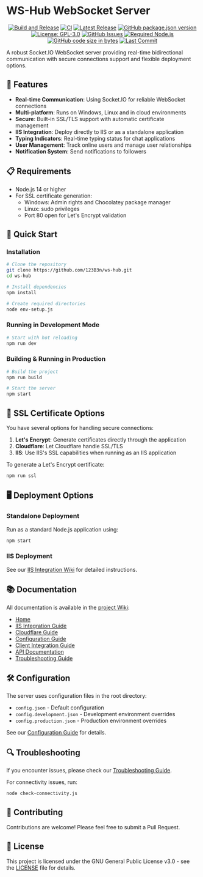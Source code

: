 # WS-Hub WebSocket Server

<div align="center">

[![Build and Release](https://github.com/123B3n/ws-hub/workflows/Build%20and%20Release/badge.svg)](https://github.com/123B3n/ws-hub/actions/workflows/manual-build-release.yml)
[![CI](https://github.com/123B3n/ws-hub/actions/workflows/ci.yml/badge.svg?branch=main)](https://github.com/123B3n/ws-hub/actions/workflows/ci.yml)
[![Latest Release](https://img.shields.io/github/v/release/123B3n/ws-hub)](https://github.com/123B3n/ws-hub/releases)
[![GitHub package.json version](https://img.shields.io/github/package-json/v/123B3n/ws-hub)](package.json)
[![License: GPL-3.0](https://img.shields.io/badge/License-GPLv3-blue.svg)](https://www.gnu.org/licenses/gpl-3.0)
[![GitHub Issues](https://img.shields.io/github/issues/123B3n/ws-hub)](https://github.com/123B3n/ws-hub/issues)
[![Required Node.js](https://img.shields.io/badge/node-%3E%3D14-blue)](package.json)
[![GitHub code size in bytes](https://img.shields.io/github/languages/code-size/123B3n/ws-hub)](https://github.com/123B3n/ws-hub)
[![Last Commit](https://img.shields.io/github/last-commit/123B3n/ws-hub)](https://github.com/123B3n/ws-hub/commits)

</div>

A robust Socket.IO WebSocket server providing real-time bidirectional communication with secure connections support and flexible deployment options.

## 🌟 Features

- **Real-time Communication**: Using Socket.IO for reliable WebSocket connections
- **Multi-platform**: Runs on Windows, Linux and in cloud environments
- **Secure**: Built-in SSL/TLS support with automatic certificate management
- **IIS Integration**: Deploy directly to IIS or as a standalone application
- **Typing Indicators**: Real-time typing status for chat applications
- **User Management**: Track online users and manage user relationships
- **Notification System**: Send notifications to followers

## 📋 Requirements

- Node.js 14 or higher
- For SSL certificate generation:
  - Windows: Admin rights and Chocolatey package manager
  - Linux: sudo privileges
  - Port 80 open for Let's Encrypt validation

## 🚀 Quick Start

### Installation

```bash
# Clone the repository
git clone https://github.com/123B3n/ws-hub.git
cd ws-hub

# Install dependencies
npm install

# Create required directories
node env-setup.js
```

### Running in Development Mode

```bash
# Start with hot reloading
npm run dev
```

### Building & Running in Production

```bash
# Build the project
npm run build

# Start the server
npm start
```

## 🔐 SSL Certificate Options

You have several options for handling secure connections:

1. **Let's Encrypt**: Generate certificates directly through the application
2. **Cloudflare**: Let Cloudflare handle SSL/TLS
3. **IIS**: Use IIS's SSL capabilities when running as an IIS application

To generate a Let's Encrypt certificate:

```bash
npm run ssl
```

## 🖥️ Deployment Options

### Standalone Deployment

Run as a standard Node.js application using:

```bash
npm start
```

### IIS Deployment

See our [IIS Integration Wiki](../../wiki/IIS-Integration-Guide) for detailed instructions.

## 📚 Documentation

All documentation is available in the [project Wiki](https://github.com/123B3n/ws-hub/wiki):

- [Home](https://github.com/123B3n/ws-hub/wiki)
- [IIS Integration Guide](https://github.com/123B3n/ws-hub/wiki/IIS-Integration-Guide)
- [Cloudflare Guide](https://github.com/123B3n/ws-hub/wiki/Cloudflare-Guide)
- [Configuration Guide](https://github.com/123B3n/ws-hub/wiki/Configuration-Guide)
- [Client Integration Guide](https://github.com/123B3n/ws-hub/wiki/Client-Integration-Guide)
- [API Documentation](https://github.com/123B3n/ws-hub/wiki/API-Documentation)
- [Troubleshooting Guide](https://github.com/123B3n/ws-hub/wiki/Troubleshooting-Guide)

## 🛠️ Configuration

The server uses configuration files in the root directory:

- `config.json` - Default configuration
- `config.development.json` - Development environment overrides
- `config.production.json` - Production environment overrides

See our [Configuration Guide](../../wiki/Configuration-Guide) for details.

## 🔍 Troubleshooting

If you encounter issues, please check our [Troubleshooting Guide](../../wiki/Troubleshooting-Guide).

For connectivity issues, run:

```bash
node check-connectivity.js
```

## 🤝 Contributing

Contributions are welcome! Please feel free to submit a Pull Request.

## 📄 License

This project is licensed under the GNU General Public License v3.0 - see the [LICENSE](LICENSE) file for details.
